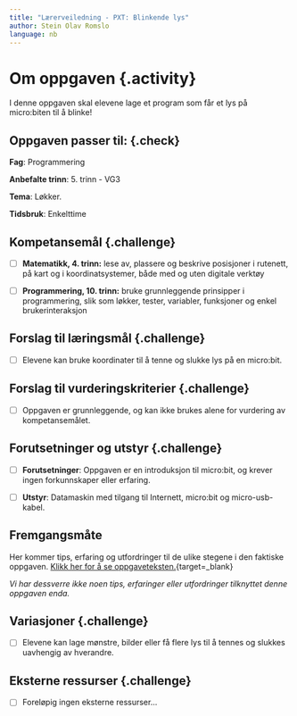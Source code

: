```yaml
---
title: "Lærerveiledning - PXT: Blinkende lys"
author: Stein Olav Romslo
language: nb
---
```



# Om oppgaven {.activity}

I denne oppgaven skal elevene lage et program som får et lys på micro:biten til
å blinke!

## Oppgaven passer til: {.check}

__Fag__: Programmering

__Anbefalte trinn__: 5. trinn - VG3

__Tema__: Løkker.

__Tidsbruk__: Enkelttime

## Kompetansemål {.challenge}

- [ ] __Matematikk, 4. trinn:__ lese av, plassere og beskrive posisjoner i
  rutenett, på kart og i koordinatsystemer, både med og uten digitale verktøy

- [ ] __Programmering, 10. trinn:__ bruke grunnleggende prinsipper i
  programmering, slik som løkker, tester, variabler, funksjoner og enkel
  brukerinteraksjon

## Forslag til læringsmål {.challenge}

- [ ] Elevene kan bruke koordinater til å tenne og slukke lys på en micro:bit.

## Forslag til vurderingskriterier {.challenge}

- [ ] Oppgaven er grunnleggende, og kan ikke brukes alene for vurdering av
  kompetansemålet.

## Forutsetninger og utstyr {.challenge}

- [ ] __Forutsetninger__: Oppgaven er en introduksjon til micro:bit, og krever
  ingen forkunnskaper eller erfaring.

- [ ] __Utstyr__: Datamaskin med tilgang til Internett, micro:bit og
  micro-usb-kabel.

## Fremgangsmåte

Her kommer tips, erfaring og utfordringer til de ulike stegene i den faktiske
oppgaven. [Klikk her for å se
oppgaveteksten.](../pxt_blinkende_lys/blinkende_lys.html){target=_blank}

_Vi har dessverre ikke noen tips, erfaringer eller utfordringer tilknyttet denne
oppgaven enda._

## Variasjoner {.challenge}

- [ ] Elevene kan lage mønstre, bilder eller få flere lys til å tennes og
  slukkes uavhengig av hverandre.

## Eksterne ressurser {.challenge}

- [ ] Foreløpig ingen eksterne ressurser...
